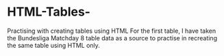 # HTML-Tables-

Practising with creating tables using HTML
For the first table, I have taken the Bundesliga Matchday 8 table data as a source to practise in recreating the same table using HTML only.  
